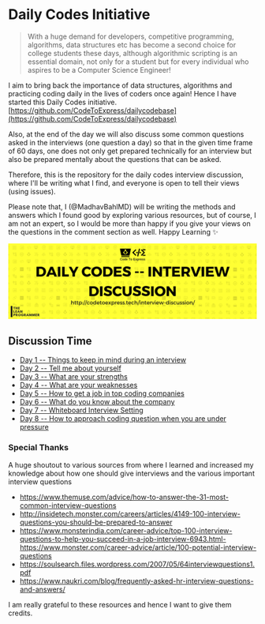 # Daily Codes Initiative

> With a huge demand for developers, competitive programming, algorithms, data structures etc has become a second choice for college students these days, although algorithmic scripting is an essential domain, not only for a student but for every individual who aspires to be a Computer Science Engineer!

I aim to bring back the importance of data structures, algorithms and practicing coding daily in the lives of coders once again! Hence I have started this Daily Codes initiative. [https://github.com/CodeToExpress/dailycodebase](https://github.com/CodeToExpress/dailycodebase)

Also, at the end of the day we will also discuss some common questions asked in the interviews (one question a day) so that in the given time frame of 60 days, one does not only get prepared technically for an interview but also be prepared mentally about the questions that can be asked.

Therefore, this is the repository for the daily codes interview discussion, where I'll be writing what I find, and everyone is open to tell their views (using issues).

Please note that, I (@MadhavBahlMD) will be writing the methods and answers which I found good by exploring various resources, but of course, I am not an expert, so I would be more than happy if you give your views on the questions in the comment section as well. Happy Learning ✨

![cover](./cover.png)

## Discussion Time

- [Day 1 -- Things to keep in mind during an interview](./day1/)
- [Day 2 -- Tell me about yourself](./day2/)
- [Day 3 -- What are your strengths](./day3/)
- [Day 4 -- What are your weaknesses](./day4/)
- [Day 5 -- How to get a job in top coding companies](./day5/)
- [Day 6 -- What do you know about the company](./day6/)
- [Day 7 -- Whiteboard Interview Setting](./day7/)
- [Day 8 -- How to approach coding question when you are under pressure](./day8/)



### Special Thanks

A huge shoutout to various sources from where I learned and increased my knowledge about how one should give interviews and the various important interview questions

- https://www.themuse.com/advice/how-to-answer-the-31-most-common-interview-questions
- http://insidetech.monster.com/careers/articles/4149-100-interview-questions-you-should-be-prepared-to-answer
- https://www.monsterindia.com/career-advice/top-100-interview-questions-to-help-you-succeed-in-a-job-interview-6943.html- https://www.monster.com/career-advice/article/100-potential-interview-questions
- https://soulsearch.files.wordpress.com/2007/05/64interviewquestions1.pdf
- https://www.naukri.com/blog/frequently-asked-hr-interview-questions-and-answers/

I am really grateful to these resources and hence I want to give them credits.